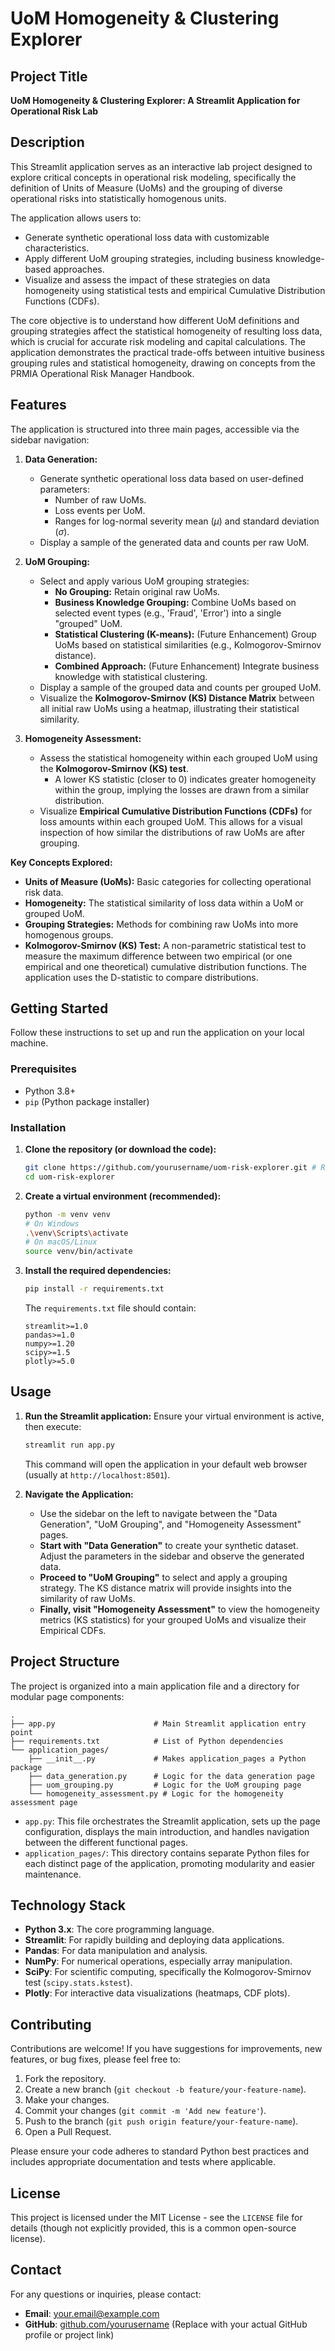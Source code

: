 # UoM Homogeneity & Clustering Explorer

## Project Title

**UoM Homogeneity & Clustering Explorer: A Streamlit Application for Operational Risk Lab**

## Description

This Streamlit application serves as an interactive lab project designed to explore critical concepts in operational risk modeling, specifically the definition of Units of Measure (UoMs) and the grouping of diverse operational risks into statistically homogenous units.

The application allows users to:
*   Generate synthetic operational loss data with customizable characteristics.
*   Apply different UoM grouping strategies, including business knowledge-based approaches.
*   Visualize and assess the impact of these strategies on data homogeneity using statistical tests and empirical Cumulative Distribution Functions (CDFs).

The core objective is to understand how different UoM definitions and grouping strategies affect the statistical homogeneity of resulting loss data, which is crucial for accurate risk modeling and capital calculations. The application demonstrates the practical trade-offs between intuitive business grouping rules and statistical homogeneity, drawing on concepts from the PRMIA Operational Risk Manager Handbook.

## Features

The application is structured into three main pages, accessible via the sidebar navigation:

1.  **Data Generation:**
    *   Generate synthetic operational loss data based on user-defined parameters:
        *   Number of raw UoMs.
        *   Loss events per UoM.
        *   Ranges for log-normal severity mean ($\mu$) and standard deviation ($\sigma$).
    *   Display a sample of the generated data and counts per raw UoM.

2.  **UoM Grouping:**
    *   Select and apply various UoM grouping strategies:
        *   **No Grouping:** Retain original raw UoMs.
        *   **Business Knowledge Grouping:** Combine UoMs based on selected event types (e.g., 'Fraud', 'Error') into a single "grouped" UoM.
        *   **Statistical Clustering (K-means):** (Future Enhancement) Group UoMs based on statistical similarities (e.g., Kolmogorov-Smirnov distance).
        *   **Combined Approach:** (Future Enhancement) Integrate business knowledge with statistical clustering.
    *   Display a sample of the grouped data and counts per grouped UoM.
    *   Visualize the **Kolmogorov-Smirnov (KS) Distance Matrix** between all initial raw UoMs using a heatmap, illustrating their statistical similarity.

3.  **Homogeneity Assessment:**
    *   Assess the statistical homogeneity within each grouped UoM using the **Kolmogorov-Smirnov (KS) test**.
        *   A lower KS statistic (closer to 0) indicates greater homogeneity within the group, implying the losses are drawn from a similar distribution.
    *   Visualize **Empirical Cumulative Distribution Functions (CDFs)** for loss amounts within each grouped UoM. This allows for a visual inspection of how similar the distributions of raw UoMs are after grouping.

**Key Concepts Explored:**

*   **Units of Measure (UoMs):** Basic categories for collecting operational risk data.
*   **Homogeneity:** The statistical similarity of loss data within a UoM or grouped UoM.
*   **Grouping Strategies:** Methods for combining raw UoMs into more homogenous groups.
*   **Kolmogorov-Smirnov (KS) Test:** A non-parametric statistical test to measure the maximum difference between two empirical (or one empirical and one theoretical) cumulative distribution functions. The application uses the D-statistic to compare distributions.

## Getting Started

Follow these instructions to set up and run the application on your local machine.

### Prerequisites

*   Python 3.8+
*   `pip` (Python package installer)

### Installation

1.  **Clone the repository (or download the code):**
    ```bash
    git clone https://github.com/yourusername/uom-risk-explorer.git # Replace with actual repo URL
    cd uom-risk-explorer
    ```

2.  **Create a virtual environment (recommended):**
    ```bash
    python -m venv venv
    # On Windows
    .\venv\Scripts\activate
    # On macOS/Linux
    source venv/bin/activate
    ```

3.  **Install the required dependencies:**
    ```bash
    pip install -r requirements.txt
    ```
    The `requirements.txt` file should contain:
    ```
    streamlit>=1.0
    pandas>=1.0
    numpy>=1.20
    scipy>=1.5
    plotly>=5.0
    ```

## Usage

1.  **Run the Streamlit application:**
    Ensure your virtual environment is active, then execute:
    ```bash
    streamlit run app.py
    ```
    This command will open the application in your default web browser (usually at `http://localhost:8501`).

2.  **Navigate the Application:**
    *   Use the sidebar on the left to navigate between the "Data Generation", "UoM Grouping", and "Homogeneity Assessment" pages.
    *   **Start with "Data Generation"** to create your synthetic dataset. Adjust the parameters in the sidebar and observe the generated data.
    *   **Proceed to "UoM Grouping"** to select and apply a grouping strategy. The KS distance matrix will provide insights into the similarity of raw UoMs.
    *   **Finally, visit "Homogeneity Assessment"** to view the homogeneity metrics (KS statistics) for your grouped UoMs and visualize their Empirical CDFs.

## Project Structure

The project is organized into a main application file and a directory for modular page components:

```
.
├── app.py                      # Main Streamlit application entry point
├── requirements.txt            # List of Python dependencies
└── application_pages/
    ├── __init__.py             # Makes application_pages a Python package
    ├── data_generation.py      # Logic for the data generation page
    ├── uom_grouping.py         # Logic for the UoM grouping page
    └── homogeneity_assessment.py # Logic for the homogeneity assessment page
```

*   `app.py`: This file orchestrates the Streamlit application, sets up the page configuration, displays the main introduction, and handles navigation between the different functional pages.
*   `application_pages/`: This directory contains separate Python files for each distinct page of the application, promoting modularity and easier maintenance.

## Technology Stack

*   **Python 3.x**: The core programming language.
*   **Streamlit**: For rapidly building and deploying data applications.
*   **Pandas**: For data manipulation and analysis.
*   **NumPy**: For numerical operations, especially array manipulation.
*   **SciPy**: For scientific computing, specifically the Kolmogorov-Smirnov test (`scipy.stats.kstest`).
*   **Plotly**: For interactive data visualizations (heatmaps, CDF plots).

## Contributing

Contributions are welcome! If you have suggestions for improvements, new features, or bug fixes, please feel free to:

1.  Fork the repository.
2.  Create a new branch (`git checkout -b feature/your-feature-name`).
3.  Make your changes.
4.  Commit your changes (`git commit -m 'Add new feature'`).
5.  Push to the branch (`git push origin feature/your-feature-name`).
6.  Open a Pull Request.

Please ensure your code adheres to standard Python best practices and includes appropriate documentation and tests where applicable.

## License

This project is licensed under the MIT License - see the `LICENSE` file for details (though not explicitly provided, this is a common open-source license).

## Contact

For any questions or inquiries, please contact:

*   **Email**: [your.email@example.com](mailto:your.email@example.com)
*   **GitHub**: [github.com/yourusername](https://github.com/yourusername) (Replace with your actual GitHub profile or project link)
